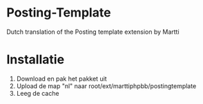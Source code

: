 # Posting-Template
Dutch translation of the Posting template extension by Martti

Installatie
===================
1. Download en pak het pakket uit
2. Upload de map "nl" naar root/ext/marttiphpbb/postingtemplate
3. Leeg de cache
